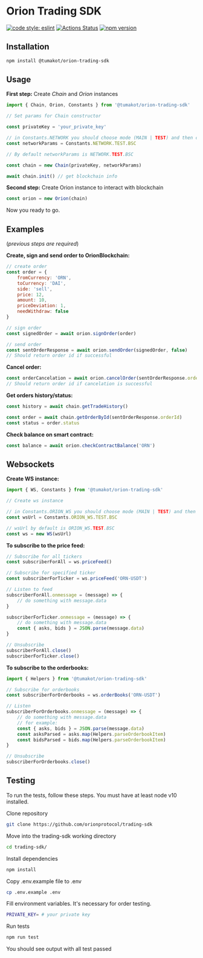 # Orion Trading SDK

[![code style: eslint](https://img.shields.io/badge/code%20style-eslint-green)](https://github.com/standard/eslint-config-standard)
[![Actions Status](https://github.com/orionprotocol/orion-pool-sdk/workflows/CI/badge.svg)](https://github.com/orionprotocol/trading-sdk)
[![npm version](https://img.shields.io/npm/v/@orionprotocol/orion-pool-sdk/latest.svg)](https://www.npmjs.com/package/@tumakot/orion-trading-sdk/v/latest)

## Installation

```sh
npm install @tumakot/orion-trading-sdk
```

## Usage

**First step:** Create *Chain* and *Orion* instances

```javascript
import { Chain, Orion, Constants } from '@tumakot/orion-trading-sdk'

// Set params for Chain constructor

const privateKey = 'your_private_key'

// in Constants.NETWORK you should choose mode (MAIN | TEST) and then chain (BSC | ETH)
const networkParams = Constants.NETWORK.TEST.BSC

// By default networkParams is NETWORK.TEST.BSC

const chain = new Chain(privateKey, networkParams)

await chain.init() // get blockchain info
```


**Second step:** Create Orion instance to interact with blockchain

```javascript
const orion = new Orion(chain)
```
Now you ready to go.

## Examples
(*previous steps are required*)

**Create, sign and send order to OrionBlockchain:**
```javascript
// create order
const order = {
    fromCurrency: 'ORN',
    toCurrency: 'DAI',
    side: 'sell',
    price: 12,
    amount: 10,
    priceDeviation: 1,
    needWithdraw: false
}

// sign order
const signedOrder = await orion.signOrder(order)

// send order
const sentOrderResponse = await orion.sendOrder(signedOrder, false)
// Should return order id if successful
```

**Cancel order:**
```javascript
const orderCancelation = await orion.cancelOrder(sentOrderResponse.orderId)
// Should return order id if cancelation is successful
```

**Get orders history/status:**
```javascript
const history = await chain.getTradeHistory()

const order = await chain.getOrderById(sentOrderResponse.orderId)
const status = order.status
```

**Check balance on smart contract:**
```javascript
const balance = await orion.checkContractBalance('ORN')
```

## Websockets

**Create WS instance:**
```javascript
import { WS, Constants } from '@tumakot/orion-trading-sdk'

// Create ws instance

// in Constants.ORION_WS you should choose mode (MAIN | TEST) and then chain (BSC | ETH)
const wsUrl = Constants.ORION_WS.TEST.BSC

// wsUrl by default is ORION_WS.TEST.BSC
const ws = new WS(wsUrl)
```

**To subscribe to the price feed:**
```javascript
// Subscribe for all tickers
const subscriberForAll = ws.priceFeed()

// Subscribe for specified ticker
const subscriberForTicker = ws.priceFeed('ORN-USDT')

// Listen to feed
subscriberForAll.onmessage = (message) => {
    // do something with message.data
}

subscriberForTicker.onmessage = (message) => {
    // do something with message.data
    const { asks, bids } = JSON.parse(message.data)
}

// Unsubscribe
subscriberForAll.close()
subscriberForTicker.close()
```

**To subscribe to the orderbooks:**
```javascript
import { Helpers } from '@tumakot/orion-trading-sdk'

// Subscribe for orderbooks
const subscriberForOrderbooks = ws.orderBooks('ORN-USDT')

// Listen
subscriberForOrderbooks.onmessage = (message) => {
    // do something with message.data
    // for example:
    const { asks, bids } = JSON.parse(message.data)
    const asksParsed = asks.map(Helpers.parseOrderbookItem)
    const bidsParsed = bids.map(Helpers.parseOrderbookItem)
}

// Unsubscribe
subscriberForOrderbooks.close()
```

## Testing
To run the tests, follow these steps. You must have at least node v10 installed.

Clone repository

```sh
git clone https://github.com/orionprotocol/trading-sdk
```

Move into the trading-sdk working directory

```sh
cd trading-sdk/
```

Install dependencies

```sh
npm install
```

Copy .env.example file to .env
```sh
cp .env.example .env
```

Fill environment variables. It's necessary for order testing.
```sh
PRIVATE_KEY= # your private key
```

Run tests

```sh
npm run test
```

You should see output with all test passed
